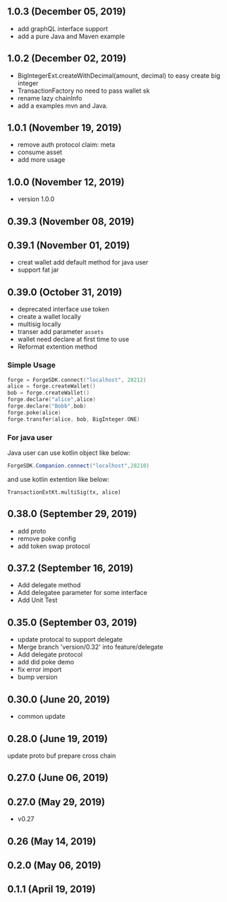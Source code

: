 ## 1.0.3 (December 05, 2019)
 - add graphQL interface support
 - add a pure Java and Maven example

## 1.0.2 (December 02, 2019)
  - BigIntegerExt.createWithDecimal(amount, decimal) to easy create big integer
  - TransactionFactory no need to pass wallet sk
  - rename lazy chainInfo
  - add a examples mvn and Java.

## 1.0.1 (November 19, 2019)
  - remove auth protocol claim: meta
  - consume asset
  - add more usage

## 1.0.0 (November 12, 2019)
  - version 1.0.0

## 0.39.3 (November 08, 2019)


## 0.39.1 (November 01, 2019)
  - creat wallet add default method for java user
  - support fat jar

## 0.39.0 (October 31, 2019)
- deprecated interface use token
- create a wallet locally
- multisig locally
- transer add parameter `assets`
- wallet need declare at first time to use
- Reformat extention method

### Simple Usage

```kotlin
forge = ForgeSDK.connect("localhost", 28212)
alice = forge.createWallet()
bob = forge.createWallet()
forge.declare("alice",alice)
forge.declare("Bobb",bob)
forge.poke(alice)
forge.transfer(alice, bob, BigInteger.ONE)

```

### For java user

Java user can use kotlin object like below:

```java
ForgeSDK.Companion.connect("localhost",28210)
```

and use kotlin extention like below:

```
TransactionExtKt.multiSig(tx, alice)
```
## 0.38.0 (September 29, 2019)
  - add proto
  - remove poke config
  - add token swap protocol

## 0.37.2 (September 16, 2019)
  - Add delegate method
  - Add delegatee parameter for some interface
  - Add Unit Test

## 0.35.0 (September 03, 2019)
  - update protocal to support delegate
  - Merge branch 'version/0.32' into feature/delegate
  - Add delegate protocol
  - add did poke demo
  - fix error import
  - bump version

## 0.30.0 (June 20, 2019)
  - common update

## 0.28.0 (June 19, 2019)
update proto buf
prepare cross chain

## 0.27.0 (June 06, 2019)


## 0.27.0 (May 29, 2019)
  - v0.27

## 0.26 (May 14, 2019)


## 0.2.0 (May 06, 2019)


## 0.1.1 (April 19, 2019)


